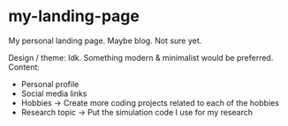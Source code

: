 # my-landing-page
My personal landing page. Maybe blog. Not sure yet.

Design / theme: Idk. Something modern & minimalist would be preferred.
Content: 
- Personal profile
- Social media links
- Hobbies -> Create more coding projects related to each of the hobbies
- Research topic -> Put the simulation code I use for my research
